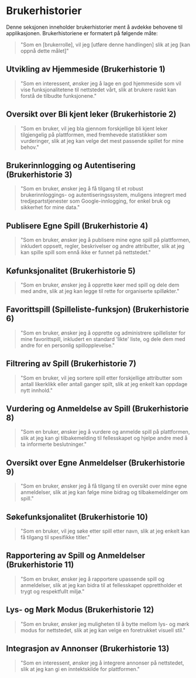 # Brukerhistorier

Denne seksjonen inneholder brukerhistorier ment å avdekke behovene til applikasjonen. Brukerhistoriene er formatert på følgende måte:

> "Som en [brukerrolle], vil jeg [utføre denne handlingen] slik at jeg [kan oppnå dette målet]"
> <br>

## Utvikling av Hjemmeside (Brukerhistorie 1)

> "Som en interessent, ønsker jeg å lage en god hjemmeside som vil vise funksjonalitetene til nettstedet vårt, slik at brukere raskt kan forstå de tilbudte funksjonene."

## Oversikt over Bli kjent leker (Brukerhistorie 2)

> "Som en bruker, vil jeg bla gjennom forskjellige bli kjent leker tilgjengelig på plattformen, med fremhevede statistikker som vurderinger, slik at jeg kan velge det mest passende spillet for mine behov."

## Brukerinnlogging og Autentisering (Brukerhistorie 3)

> "Som en bruker, ønsker jeg å få tilgang til et robust brukerinnloggings- og autentiseringssystem, muligens integrert med tredjepartstjenester som Google-innlogging, for enkel bruk og sikkerhet for mine data."

## Publisere Egne Spill (Brukerhistorie 4)

> "Som en bruker, ønsker jeg å publisere mine egne spill på plattformen, inkludert oppsett, regler, beskrivelser og andre attributter, slik at jeg kan spille spill som ennå ikke er funnet på nettstedet."

## Køfunksjonalitet (Brukerhistorie 5)

> "Som en bruker, ønsker jeg å opprette køer med spill og dele dem med andre, slik at jeg kan legge til rette for organiserte spilløkter."

## Favorittspill (Spilleliste-funksjon) (Brukerhistorie 6)

> "Som en bruker, ønsker jeg å opprette og administrere spillelister for mine favorittspill, inkludert en standard 'likte' liste, og dele dem med andre for en personlig spillopplevelse."

## Filtrering av Spill (Brukerhistorie 7)

> "Som en bruker, vil jeg sortere spill etter forskjellige attributter som antall likerklikk eller antall ganger spilt, slik at jeg enkelt kan oppdage nytt innhold."

## Vurdering og Anmeldelse av Spill (Brukerhistorie 8)

> "Som en bruker, ønsker jeg å vurdere og anmelde spill på plattformen, slik at jeg kan gi tilbakemelding til fellesskapet og hjelpe andre med å ta informerte beslutninger."

## Oversikt over Egne Anmeldelser (Brukerhistorie 9)

> "Som en bruker, ønsker jeg å få tilgang til en oversikt over mine egne anmeldelser, slik at jeg kan følge mine bidrag og tilbakemeldinger om spill."

## Søkefunksjonalitet (Brukerhistorie 10)

> "Som en bruker, vil jeg søke etter spill etter navn, slik at jeg enkelt kan få tilgang til spesifikke titler."

## Rapportering av Spill og Anmeldelser (Brukerhistorie 11)

> "Som en bruker, ønsker jeg å rapportere upassende spill og anmeldelser, slik at jeg kan bidra til at fellesskapet opprettholder et trygt og respektfullt miljø."

## Lys- og Mørk Modus (Brukerhistorie 12)

> "Som en bruker, ønsker jeg muligheten til å bytte mellom lys- og mørk modus for nettstedet, slik at jeg kan velge en foretrukket visuell stil."

## Integrasjon av Annonser (Brukerhistorie 13)

> "Som en interessent, ønsker jeg å integrere annonser på nettstedet, slik at jeg kan gi en inntektskilde for plattformen."
